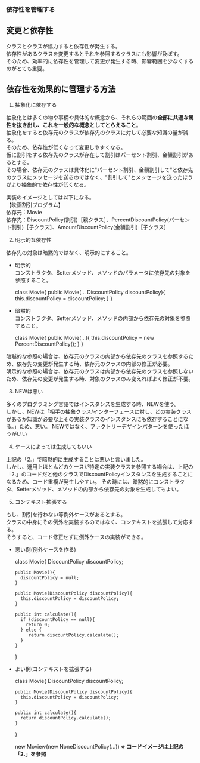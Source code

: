 ### 依存性を管理する

## 変更と依存性

クラスとクラスが協力すると依存性が発生する。    
依存性があるクラスを変更するとそれを参照するクラスにも影響が及ぼす。    
そのため、効率的に依存性を管理して変更が発生する時、影響範囲を少なくするのがとても重要。

## 依存性を効果的に管理する方法

1. 抽象化に依存する

抽象化とは多くの物や事柄や具体的な概念から、それらの範囲の**全部に共通な属性を抜き出し、これを一般的な概念としてとらえること**。    
抽象化をすると依存元のクラスが依存先のクラスに対して必要な知識の量が減る。   
そのため、依存性が低くなって変更しやすくなる。      
仮に割引をする依存先のクラスが存在して割引はパーセント割引、金額割引があるとする。  
その場合、依存元のクラスは具体化に"パーセント割引、金額割引して"と依存先のクラスにメッセージを送るのではなく、"割引して"とメッセージを送ったほうがより抽象的で依存性が低くなる。

実装のイメージとしては以下になる。    
【映画割引プログラム】    
依存元：Movie  
依存先：DiscountPolicy(割引)［親クラス］、PercentDiscountPolicy(パーセント割引)［子クラス］、AmountDiscountPolicy(金額割引)［子クラス］

2. 明示的な依存性

依存先の対象は暗黙的ではなく、明示的にすること。   
+ 明示的  
コンストラクタ、Setterメソッド、メソッドのパラメータに依存先の対象を参照すること。

    class Movie{
    	public Movie(... DiscountPolicy discountPolicy){
    	    this.discountPolicy = discountPolicy;
    	}
    }

+ 暗黙的  
コンストラクタ、Setterメソッド、メソッドの内部から依存先の対象を参照すること。

    class Movie{
    	public Movie(...){
    	    this.discountPolicy = new PercentDiscountPolicy();
    	}
    }

暗黙的な参照の場合は、依存元のクラスの内部から依存先のクラスを参照するため、依存先の変更が発生する時、依存元のクラスの内部の修正が必要。  
明示的な参照の場合は、依存元のクラスは内部から依存先のクラスを参照しないため、依存先の変更が発生する時、対象のクラスのみ変えればよく修正が不要。


3. NEWは悪い

多くのプログラミング言語ではインスタンスを生成する時、NEWを使う。   
しかし、NEWは「相手の抽象クラス/インターフェースに対し、どの実装クラスがあるか知識が必要な上その実装クラスのインスタンスにも依存することになる。」ため、悪い。
NEWではなく、ファクトリーデザインパターンを使ったほうがいい

4. ケースによっては生成してもいい

上記の「2.」で暗黙的に生成することは悪いと言いました。  
しかし、運用上ほとんどのケースが特定の実装クラスを参照する場合は、上記の「2.」のコードだと他のクラスでDiscountPolicyインスタンスを生成することになるため、コード重複が発生しやすい。
その時には、暗黙的にコンストラクタ、Setterメソッド、メソッドの内部から依存先の対象を生成してもよい。

5. コンテキスト拡張する

もし、割引を行わない等例外ケースがあるとする。  
クラスの中身にその例外を実装するのではなく、コンテキストを拡張して対応する。    
そうすると、コード修正せずに例外ケースの実装ができる。  

+ 悪い例(例外ケースを作る)

    class Movie{
      DiscountPolicy discountPolicy;
      
      
      public Movie(){
        discountPolicy = null;
      }
      
      public Movie(DiscountPolicy discountPolicy){
        this.discountPolicy = discountPolicy;
      }
      
      public int calculate(){
        if (discountPolicy == null){
          return 0;
        } else {
           return discountPolicy.calculate();
        }
      }
    }
    
+ よい例(コンテキストを拡張する)

    class Movie{
      DiscountPolicy discountPolicy;
      
      public Movie(DiscountPolicy discountPolicy){
        this.discountPolicy = discountPolicy;
      }
      
      public int calculate(){
        return discountPolicy.calculate();
      }
    }
    
    new Moview(new NoneDiscountPolicy(...))
**※ コードイメージは上記の「2.」を参照**